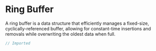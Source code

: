 # Ring Buffer

A ring buffer is a data structure that efficiently manages a fixed-size, cyclically-referenced buffer, allowing for constant-time insertions and removals while overwriting the oldest data when full.


```csharp file=../../src/Extended.Collections.Playground/Generic/RingBufferSandbox.cs#L2-
// Imported
```